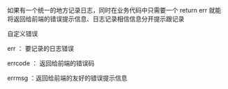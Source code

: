 如果有一个统一的地方记录日志，同时在业务代码中只需要一个 return err 就能将返回给前端的错误提示信息、日志记录相信信息分开提示跟记录

自定义错误

err ： 要记录的日志错误

errcode ： 返回给前端的错误码

errmsg ：返回给前端的友好的错误提示信息
